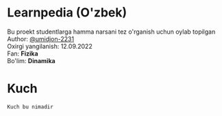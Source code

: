 # Learnpedia (O'zbek)
Bu proekt studentlarga hamma narsani tez o'rganish uchun oylab topilgan\
Author: [@umidjon-2231](https://github.com/umidjon-2231)\
Oxirgi yangilanish: 12.09.2022\
Fan: <b>Fizika</b>\
Bo'lim: <b>Dinamika</b>
# Kuch
```text
Kuch bu nimadir
```
